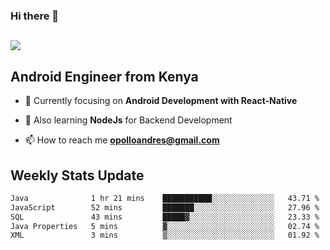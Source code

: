### Hi there 👋
<h2 align="left"><img src="https://readme-typing-svg.herokuapp.com?color=000000&lines=I'm+Andrew+Opollo😊;Welcome+to+my+Github😜"> </h2>

## Android Engineer from Kenya


- 🌱 Currently focusing on **Android Development with React-Native**

- 🔭 Also learning **NodeJs** for Backend Development

- 📫 How to reach me **opolloandres@gmail.com**


## Weekly Stats Update
<!--START_SECTION:waka-->

```txt
Java              1 hr 21 mins    ███████████░░░░░░░░░░░░░░   43.71 %
JavaScript        52 mins         ███████░░░░░░░░░░░░░░░░░░   27.96 %
SQL               43 mins         █████▓░░░░░░░░░░░░░░░░░░░   23.33 %
Java Properties   5 mins          ▓░░░░░░░░░░░░░░░░░░░░░░░░   02.74 %
XML               3 mins          ▒░░░░░░░░░░░░░░░░░░░░░░░░   01.92 %
```

<!--END_SECTION:waka-->



